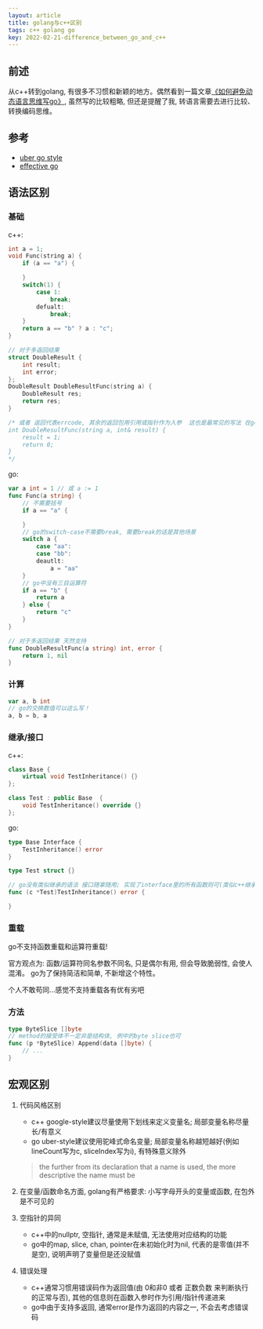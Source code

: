 ```yaml
---
layout: article
title: golang与c++区别
tags: c++ golang go
key: 2022-02-21-difference_between_go_and_c++
---
```


## 前述
从c++转到golang, 有很多不习惯和新颖的地方。偶然看到一篇文章[《如何避免动态语言思维写go》](https://mp.weixin.qq.com/s?__biz=MzUzNTY5MzU2MA==&mid=2247485520&idx=1&sn=b443754b9d1b411d3b19dcd874b236c9&chksm=fa80d9c7cdf750d10a303f4d2a8766efac8f8f09f38e2ae1cbc18017f24fa41428a083e79e5c&token=1604940402&lang=zh_CN#rd), 虽然写的比较粗略, 但还是提醒了我, 转语言需要去进行比较、转换编码思维。

## 参考
- [uber go style](https://github.com/uber-go/guide/blob/master/style.md)
- [effective go](https://go.dev/doc/effective_go)

## 语法区别

### 基础
c++:
```c++
int a = 1;
void Func(string a) {
    if (a == "a") {

    }
    switch(1) {
        case 1:
            break;
        defualt:
            break;
    }
    return a == "b" ? a : "c";
}

// 对于多返回结果
struct DoubleResult {
    int result;
    int error;
};
DoubleResult DoubleResultFunc(string a) {
    DoubleResult res;
    return res;
}

/* 或者 返回代表errcode, 其余的返回包用引用或指针作为入参  这也是最常见的写法 在go中被认为是坏习惯
int DoubleResultFunc(string a, int& result) {
    result = 1;
    return 0;
}
*/

```

go:
```go
var a int = 1 // 或 a := 1
func Func(a string) {
    // 不需要括号
    if a == "a" {

    }
    // go的switch-case不需要break, 需要break的话是其他场景
    switch a {
        case "aa":
        case "bb":
        deautlt:
            a = "aa"
    }
    // go中没有三目运算符
    if a == "b" {
        return a
    } else {
        return "c"
    }
}

// 对于多返回结果 天然支持
func DoubleResultFunc(a string) int, error {
    return 1, nil
}
```

### 计算
```go
var a, b int
// go的交换数值可以这么写！
a, b = b, a
```

### 继承/接口
c++:
```c++
class Base {
    virtual void TestInheritance() {}
};

class Test : public Base  {
    void TestInheritance() override {}
};
```

go:
```go
type Base Interface {
    TestInheritance() error
}

type Test struct {}

// go没有类似继承的语法 接口随拿随用; 实现了interface里的所有函数则可(类似c++继承子类的用法)
func (c *Test)TestInheritance() error {

}
```

### 重载
go不支持函数重载和运算符重载!

官方观点为: 函数/运算符同名参数不同名, 只是偶尔有用, 但会导致脆弱性, 会使人混淆。 go为了保持简洁和简单, 不新增这个特性。

个人不敢苟同...感觉不支持重载各有优有劣吧

### 方法
```go
type ByteSlice []byte
// method的接受体不一定非是结构体, 例中的byte slice也可
func (p *ByteSlice) Append(data []byte) {
    // ...
}
```


## 宏观区别
1. 代码风格区别
   - c++ google-style建议尽量使用下划线来定义变量名; 局部变量名称尽量长/有意义
   - go  uber-style建议使用驼峰式命名变量; 局部变量名称越短越好(例如lineCount写为c, sliceIndex写为i), 有特殊意义除外
   > the further from its declaration that a name is used, the more descriptive the name must be

2. 在变量/函数命名方面, golang有严格要求: 小写字母开头的变量或函数, 在包外是不可见的
   
3. 空指针的异同
   - c++中的nullptr, 空指针, 通常是未赋值, 无法使用对应结构的功能
   - go中的map, slice, chan, pointer在未初始化时为nil, 代表的是零值(并不是空), 说明声明了变量但是还没赋值

4. 错误处理
   - c++通常习惯用错误码作为返回值(由 0和非0 或者 正数负数 来判断执行的正常与否), 其他的信息则在函数入参时作为引用/指针传递进来
   - go中由于支持多返回, 通常error是作为返回的内容之一, 不会去考虑错误码